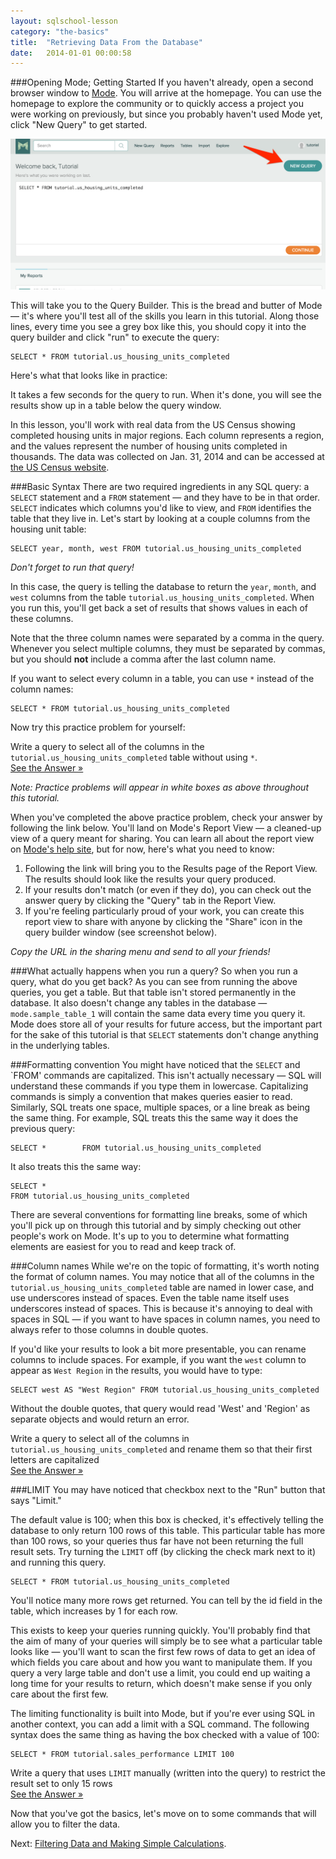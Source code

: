 ```yaml
---
layout: sqlschool-lesson
category: "the-basics"
title:  "Retrieving Data From the Database"
date:   2014-01-01 00:00:58
---
```


###Opening Mode; Getting Started
If you haven't already, open a second browser window to <a href="http://stealth.modeanalytics.com" target="_blank">Mode</a>. You will arrive at the homepage. You can use the homepage to explore the community or to quickly access a project you were working on previously, but since you probably haven't used Mode yet, click "New Query" to get started.

![Create a New Query](/images/the-basics/home-screen.png)

This will take you to the Query Builder. This is the bread and butter of Mode &mdash; it's where you'll test all of the skills you learn in this tutorial. Along those lines, every time you see a grey box like this, you should copy it into the query builder and click "run" to execute the query:

    SELECT * FROM tutorial.us_housing_units_completed

Here's what that looks like in practice:

<!--screenshot with that query in browser, ready to click run-->

It takes a few seconds for the query to run. When it's done, you will see the results show up in a table below the query window.

In this lesson, you'll work with real data from the US Census showing completed housing units in major regions. Each column represents a region, and the values represent the number of housing units completed in thousands. The data was collected on Jan. 31, 2014 and can be accessed at [the US Census website](http://www.census.gov/econ/currentdata/).

###Basic Syntax
There are two required ingredients in any SQL query: a `SELECT` statement and a `FROM` statement &mdash; and they have to be in that order. `SELECT` indicates which columns you'd like to view, and `FROM` identifies the table that they live in. Let's start by looking at a couple columns from the housing unit table:

    SELECT year, month, west FROM tutorial.us_housing_units_completed

*Don't forget to run that query!*

In this case, the query is telling the database to return the `year`, `month`, and `west` columns from the table `tutorial.us_housing_units_completed`. When you run this, you'll get back a set of results that shows values in each of these columns.

<!-- screenshot results  -->

Note that the three column names were separated by a comma in the query. Whenever you select multiple columns, they must be separated by commas, but you should **not** include a comma after the last column name.

If you want to select every column in a table, you can use `*` instead of the column names:

    SELECT * FROM tutorial.us_housing_units_completed

<!-- screenshot results  -->

Now try this practice problem for yourself:

<div class="practice-prob">
  Write a query to select all of the columns in the <code>tutorial.us_housing_units_completed</code> table without using <code>*</code>.
</div>
<div class="practice-prob-answer">
  <a href="LINK">See the Answer &raquo;</a>
</div>

*Note: Practice problems will appear in white boxes as above throughout this tutorial.*

When you've completed the above practice problem, check your answer by following the link below. You'll land on Mode's Report View &mdash; a cleaned-up view of a query meant for sharing. You can learn all about the report view on [Mode's help site](LINK), but for now, here's what you need to know:

1. Following the link will bring you to the Results page of the Report View. The results should look like the results your query produced.
2. If your results don't match (or even if they do), you can check out the answer query by clicking the "Query" tab in the Report View.
3. If you're feeling particularly proud of your work, you can create this report view to share with anyone by clicking the "Share" icon in the query builder window (see screenshot below).

<!-- screenshot highlighting share button-->

*Copy the URL in the sharing menu and send to all your friends!*

###What actually happens when you run a query?
So when you run a query, what do you get back? As you can see from running the above queries, you get a table. But that table isn't stored permanently in the database. It also doesn't change any tables in the database &mdash; `mode.sample_table_1` will contain the same data every time you query it. Mode does store all of your results for future access, but the important part for the sake of this tutorial is that `SELECT` statements don't change anything in the underlying tables.

###Formatting convention
You might have noticed that the `SELECT` and `FROM' commands are capitalized. This isn't actually necessary &mdash; SQL will understand these commands if you type them in lowercase. Capitalizing commands is simply a convention that makes queries easier to read. Similarly, SQL treats one space, multiple spaces, or a line break as being the same thing. For example, SQL treats this the same way it does the previous query:

    SELECT *        FROM tutorial.us_housing_units_completed

It also treats this the same way:

    SELECT *
    FROM tutorial.us_housing_units_completed

There are several conventions for formatting line breaks, some of which you'll pick up on through this tutorial and by simply checking out other people's work on Mode. It's up to you to determine what formatting elements are easiest for you to read and keep track of.

###Column names
While we're on the topic of formatting, it's worth noting the format of column names. You may notice that all of the columns in the `tutorial.us_housing_units_completed` table are named in lower case, and use underscores instead of spaces. Even the table name itself uses underscores instead of spaces. This is because it's annoying to deal with spaces in SQL &mdash; if you want to have spaces in column names, you need to always refer to those columns in double quotes.

If you'd like your results to look a bit more presentable, you can rename columns to include spaces. For example, if you want the `west` column to appear as `West Region` in the results, you would have to type:

    SELECT west AS "West Region" FROM tutorial.us_housing_units_completed

Without the double quotes, that query would read 'West' and 'Region' as separate objects and would return an error.

<div class="practice-prob">
  Write a query to select all of the columns in <code>tutorial.us_housing_units_completed</code> and rename them so that their first letters are capitalized
</div>
<div class="practice-prob-answer">
  <a href="LINK">See the Answer &raquo;</a>
</div>

###LIMIT
You may have noticed that checkbox next to the "Run" button that says "Limit."

<!-- screenshot of limit. -->

The default value is 100; when this box is checked, it's effectively telling the database to only return 100 rows of this table. This particular table has more than 100 rows, so your queries thus far have not been returning the full result sets. Try turning the `LIMIT` off (by clicking the check mark next to it) and running this query. 

    SELECT * FROM tutorial.us_housing_units_completed

You'll notice many more rows get returned. You can tell by the id field in the table, which increases by 1 for each row.

<!--screenshot of id field-->

This exists to keep your queries running quickly. You'll probably find that the aim of many of your queries will simply be to see what a particular table looks like &mdash; you'll want to scan the first few rows of data to get an idea of which fields you care about and how you want to manipulate them. If you query a very large table and don't use a limit, you could end up waiting a long time for your results to return, which doesn't make sense if you only care about the first few.

The limiting functionality is built into Mode, but if you're ever using SQL in another context, you can add a limit with a SQL command. The following syntax does the same thing as having the box checked with a value of 100:

    SELECT * FROM tutorial.sales_performance LIMIT 100

<div class="practice-prob">
  Write a query that uses <code>LIMIT</code> manually (written into the query) to restrict the result set to only 15 rows
</div>
<div class="practice-prob-answer">
  <a href="LINK">See the Answer &raquo;</a>
</div>

Now that you've got the basics, let's move on to some commands that will allow you to filter the data.

Next: [Filtering Data and Making Simple Calculations](/the-basics/where-operators.html).
